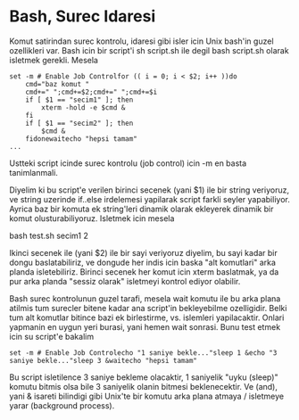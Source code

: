 # Bash, Surec Idaresi

Komut satirindan surec kontrolu, idaresi gibi isler icin Unix bash'in
guzel ozellikleri var. Bash icin bir script'i sh script.sh ile degil
bash script.sh olarak isletmek gerekli. Mesela

```
set -m # Enable Job Controlfor (( i = 0; i < $2; i++ ))do
    cmd="baz komut "
    cmd+=" ";cmd+=$2;cmd+=" ";cmd+=$i
    if [ $1 == "secim1" ]; then
        xterm -hold -e $cmd &
    fi
    if [ $1 == "secim2" ]; then
        $cmd &
    fidonewaitecho "hepsi tamam"
...
```

Ustteki script icinde surec kontrolu (job control) icin -m en basta
tanimlanmali.

Diyelim ki bu script'e verilen birinci secenek (yani $1) ile bir
string veriyoruz, ve string uzerinde if..else irdelemesi yapilarak
script farkli seyler yapabiliyor. Ayrica baz bir komuta ek string'leri
dinamik olarak ekleyerek dinamik bir komut olusturabiliyoruz. Isletmek
icin mesela

bash test.sh secim1 2

Ikinci secenek ile (yani $2) ile bir sayi veriyoruz diyelim, bu sayi
kadar bir dongu baslatabiliriz, ve dongude her indis icin baska "alt
komutlari" arka planda isletebiliriz. Birinci secenek her komut icin
xterm baslatmak, ya da pur arka planda "sessiz olarak" isletmeyi
kontrol ediyor olabilir.

Bash surec kontrolunun guzel tarafi, mesela wait komutu ile bu arka
plana atilmis tum surecler bitene kadar ana script'in bekleyebilme
ozelligidir. Belki tum alt komutlar bitince bazi ek birlestirme,
vs. islemleri yapilacaktir. Onlari yapmanin en uygun yeri burasi, yani
hemen wait sonrasi. Bunu test etmek icin su script'e bakalim

```
set -m # Enable Job Controlecho "1 saniye bekle..."sleep 1 &echo "3 saniye bekle..."sleep 3 &waitecho "hepsi tamam"
```

Bu script isletilence 3 saniye bekleme olacaktir, 1 saniyelik "uyku
(sleep)" komutu bitmis olsa bile 3 saniyelik olanin bitmesi
beklenecektir. Ve (and), yani & isareti bilindigi gibi Unix'te bir
komutu arka plana atmaya / isletmeye yarar (background process).




